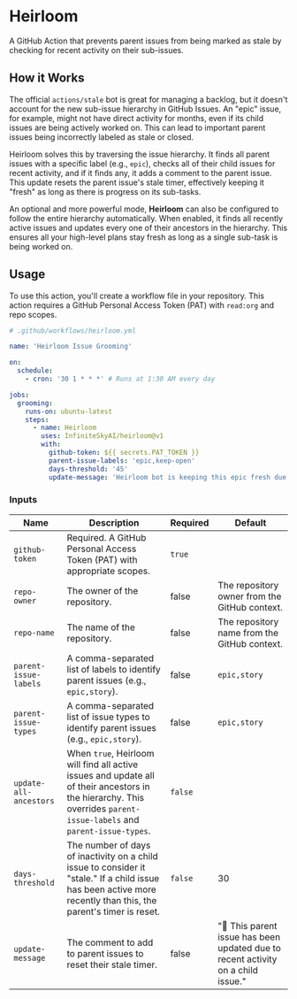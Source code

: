# Heirloom

A GitHub Action that prevents parent issues from being marked as stale by checking for recent activity on their sub-issues.

## How it Works

The official `actions/stale` bot is great for managing a backlog, but it doesn't account for the new sub-issue hierarchy in
GitHub Issues. An "epic" issue, for example, might not have direct activity for months, even if its child issues are being
actively worked on. This can lead to important parent issues being incorrectly labeled as stale or closed.

Heirloom solves this by traversing the issue hierarchy. It finds all parent issues with a specific label (e.g., `epic`),
checks all of their child issues for recent activity, and if it finds any, it adds a comment to the parent issue. This
update resets the parent issue's stale timer, effectively keeping it "fresh" as long as there is progress on its sub-tasks.

An optional and more powerful mode, **Heirloom** can also be configured to follow the entire hierarchy automatically. When
enabled, it finds all recently active issues and updates every one of their ancestors in the hierarchy. This ensures all
your high-level plans stay fresh as long as a single sub-task is being worked on.

## Usage

To use this action, you'll create a workflow file in your repository. This action requires a GitHub Personal Access Token
(PAT) with `read:org` and repo scopes.

```yml
# .github/workflows/heirloom.yml

name: 'Heirloom Issue Grooming'

on:
  schedule:
    - cron: '30 1 * * *' # Runs at 1:30 AM every day

jobs:
  grooming:
    runs-on: ubuntu-latest
    steps:
      - name: Heirloom
        uses: InfiniteSkyAI/heirloom@v1
        with:
          github-token: ${{ secrets.PAT_TOKEN }}
          parent-issue-labels: 'epic,keep-open'
          days-threshold: '45'
          update-message: 'Heirloom bot is keeping this epic fresh due to recent child issue activity.'
```

### Inputs
| Name | Description | Required | Default |
|------|-------------|----------|---------|
| `github-token` | Required. A GitHub Personal Access Token (PAT) with appropriate scopes. | `true` ||
| `repo-owner` | The owner of the repository. | false | The repository owner from the GitHub context. |
| `repo-name` | The name of the repository. | false | The repository name from the GitHub context. |
| `parent-issue-labels` | A comma-separated list of labels to identify parent issues (e.g., `epic,story`). | false | `epic,story` |
| `parent-issue-types` | A comma-separated list of issue types to identify parent issues (e.g., `epic,story`). | false | `epic,story` |
| `update-all-ancestors` | When `true`, Heirloom will find all active issues and update all of their ancestors in the hierarchy. This overrides `parent-issue-labels` and `parent-issue-types`. | `false` ||
| `days-threshold` | The number of days of inactivity on a child issue to consider it "stale." If a child issue has been active more recently than this, the parent's timer is reset. | `false` | 30 |
| `update-message` | The comment to add to parent issues to reset their stale timer. | false | "🤖 This parent issue has been updated due to recent activity on a child issue." |

